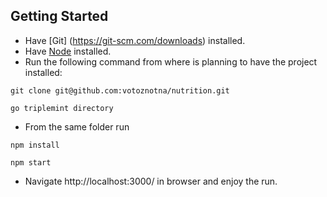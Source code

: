 ## Getting Started

* Have [Git] (https://git-scm.com/downloads) installed.
* Have [Node](https://git-scm.com/downloads) installed. 
* Run the following command from where is planning to have the project installed: 
```
git clone git@github.com:votoznotna/nutrition.git
```
```
go triplemint directory
```
* From the same folder run
```
npm install
```
```
npm start
``` 

* Navigate http://localhost:3000/ in browser and enjoy the run.

